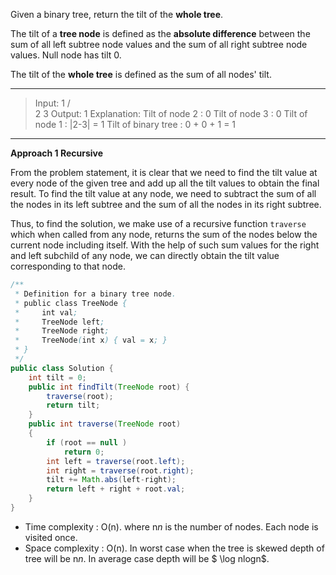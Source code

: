 Given a binary tree, return the tilt of the **whole tree**.

The tilt of a **tree node** is defined as the **absolute difference** between the sum of all left subtree node values and the sum of all right subtree node values. Null node has tilt 0.

The tilt of the **whole tree** is defined as the sum of all nodes' tilt.

---

> Input: 
>          1
>        /   \
>       2     3
> Output: 1
> Explanation: 
> Tilt of node 2 : 0
> Tilt of node 3 : 0
> Tilt of node 1 : |2-3| = 1
> Tilt of binary tree : 0 + 0 + 1 = 1

---

**Approach 1 Recursive**

From the problem statement, it is clear that we need to find the tilt value at every node of the given tree and add up all the tilt values to obtain the final result. To find the tilt value at any node, we need to subtract the sum of all the nodes in its left subtree and the sum of all the nodes in its right subtree.

Thus, to find the solution, we make use of a recursive function `traverse` which when called from any node, returns the sum of the nodes below the current node including itself. With the help of such sum values for the right and left subchild of any node, we can directly obtain the tilt value corresponding to that node.

```java
/**
 * Definition for a binary tree node.
 * public class TreeNode {
 *     int val;
 *     TreeNode left;
 *     TreeNode right;
 *     TreeNode(int x) { val = x; }
 * }
 */
public class Solution {
    int tilt = 0;
    public int findTilt(TreeNode root) {
        traverse(root);
        return tilt;
    }
    public int traverse(TreeNode root)
    {
        if (root == null )
            return 0;
        int left = traverse(root.left);
        int right = traverse(root.right);
        tilt += Math.abs(left-right);
        return left + right + root.val;
    }
}
```

- Time complexity : O(n). where n*n* is the number of nodes. Each node is visited once.
- Space complexity : O(n). In worst case when the tree is skewed depth of tree will be n*n*. In average case depth will be $ \log nlogn$.